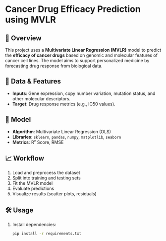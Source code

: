 # Cancer Drug Efficacy Prediction using MVLR

## 📌 Overview
This project uses a **Multivariate Linear Regression (MVLR)** model to predict the **efficacy of cancer drugs** based on genomic and molecular features of cancer cell lines. The model aims to support personalized medicine by forecasting drug response from biological data.

## 🧬 Data & Features
- **Inputs**: Gene expression, copy number variation, mutation status, and other molecular descriptors.
- **Target**: Drug response metrics (e.g., IC50 values).

## 🧠 Model
- **Algorithm**: Multivariate Linear Regression (OLS)
- **Libraries**: `sklearn`, `pandas`, `numpy`, `matplotlib`, `seaborn`
- **Metrics**: R² Score, RMSE

## 📈 Workflow
1. Load and preprocess the dataset
2. Split into training and testing sets
3. Fit the MVLR model
4. Evaluate predictions
5. Visualize results (scatter plots, residuals)

## 🛠️ Usage
1. Install dependencies:
   ```bash
   pip install -r requirements.txt
